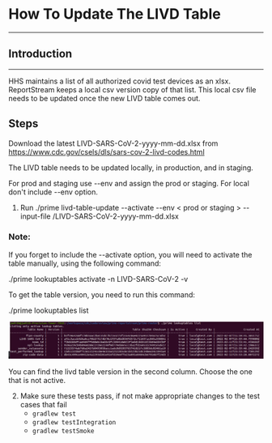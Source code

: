 # How To Update The LIVD Table

---
## Introduction

---
HHS maintains a list of all authorized covid test devices as an xlsx. ReportStream
keeps a local csv version copy of that list. This local csv file needs to be updated
once the new LIVD table comes out. 

##  Steps
Download the latest  LIVD-SARS-CoV-2-yyyy-mm-dd.xlsx from  https://www.cdc.gov/csels/dls/sars-cov-2-livd-codes.html

The LIVD table needs to be updated locally, in production, and in staging.

For prod and staging use --env and assign the prod or staging. For local don't include --env option.

1. Run ./prime livd-table-update --activate --env < prod or staging > --input-file <LOCALDIR>/LIVD-SARS-CoV-2-yyyy-mm-dd.xlsx 

### Note:

If you forget to include the --activate option, you will need to activate the table manually, using the following command:

./prime lookuptables activate -n LIVD-SARS-CoV-2 -v <table version >

To get the table version, you need to run this command:

./prime lookuptables list

![img.png](livd-table-list.png)

You can find the livd table version in the second column. Choose the one that is not active.

2. Make sure these tests pass, if not make appropriate changes to the test cases that fail
     - ```gradlew test```
     - ```gradlew testIntegration```
     - ```gradlew testSmoke```